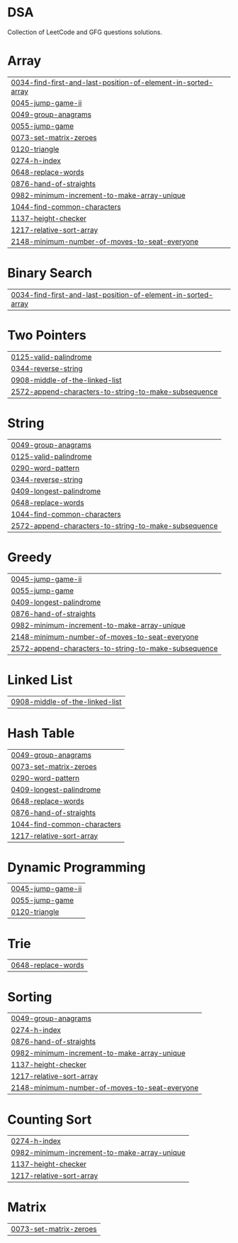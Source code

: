 # DSA
Collection of LeetCode and GFG questions solutions.


# Array
|  |
| ------- |
| [0034-find-first-and-last-position-of-element-in-sorted-array](https://github.com/om1512/DSA/tree/master/0034-find-first-and-last-position-of-element-in-sorted-array) |
| [0045-jump-game-ii](https://github.com/om1512/DSA/tree/master/0045-jump-game-ii) |
| [0049-group-anagrams](https://github.com/om1512/DSA/tree/master/0049-group-anagrams) |
| [0055-jump-game](https://github.com/om1512/DSA/tree/master/0055-jump-game) |
| [0073-set-matrix-zeroes](https://github.com/om1512/DSA/tree/master/0073-set-matrix-zeroes) |
| [0120-triangle](https://github.com/om1512/DSA/tree/master/0120-triangle) |
| [0274-h-index](https://github.com/om1512/DSA/tree/master/0274-h-index) |
| [0648-replace-words](https://github.com/om1512/DSA/tree/master/0648-replace-words) |
| [0876-hand-of-straights](https://github.com/om1512/DSA/tree/master/0876-hand-of-straights) |
| [0982-minimum-increment-to-make-array-unique](https://github.com/om1512/DSA/tree/master/0982-minimum-increment-to-make-array-unique) |
| [1044-find-common-characters](https://github.com/om1512/DSA/tree/master/1044-find-common-characters) |
| [1137-height-checker](https://github.com/om1512/DSA/tree/master/1137-height-checker) |
| [1217-relative-sort-array](https://github.com/om1512/DSA/tree/master/1217-relative-sort-array) |
| [2148-minimum-number-of-moves-to-seat-everyone](https://github.com/om1512/DSA/tree/master/2148-minimum-number-of-moves-to-seat-everyone) |
# Binary Search
|  |
| ------- |
| [0034-find-first-and-last-position-of-element-in-sorted-array](https://github.com/om1512/DSA/tree/master/0034-find-first-and-last-position-of-element-in-sorted-array) |
# Two Pointers
|  |
| ------- |
| [0125-valid-palindrome](https://github.com/om1512/DSA/tree/master/0125-valid-palindrome) |
| [0344-reverse-string](https://github.com/om1512/DSA/tree/master/0344-reverse-string) |
| [0908-middle-of-the-linked-list](https://github.com/om1512/DSA/tree/master/0908-middle-of-the-linked-list) |
| [2572-append-characters-to-string-to-make-subsequence](https://github.com/om1512/DSA/tree/master/2572-append-characters-to-string-to-make-subsequence) |
# String
|  |
| ------- |
| [0049-group-anagrams](https://github.com/om1512/DSA/tree/master/0049-group-anagrams) |
| [0125-valid-palindrome](https://github.com/om1512/DSA/tree/master/0125-valid-palindrome) |
| [0290-word-pattern](https://github.com/om1512/DSA/tree/master/0290-word-pattern) |
| [0344-reverse-string](https://github.com/om1512/DSA/tree/master/0344-reverse-string) |
| [0409-longest-palindrome](https://github.com/om1512/DSA/tree/master/0409-longest-palindrome) |
| [0648-replace-words](https://github.com/om1512/DSA/tree/master/0648-replace-words) |
| [1044-find-common-characters](https://github.com/om1512/DSA/tree/master/1044-find-common-characters) |
| [2572-append-characters-to-string-to-make-subsequence](https://github.com/om1512/DSA/tree/master/2572-append-characters-to-string-to-make-subsequence) |
# Greedy
|  |
| ------- |
| [0045-jump-game-ii](https://github.com/om1512/DSA/tree/master/0045-jump-game-ii) |
| [0055-jump-game](https://github.com/om1512/DSA/tree/master/0055-jump-game) |
| [0409-longest-palindrome](https://github.com/om1512/DSA/tree/master/0409-longest-palindrome) |
| [0876-hand-of-straights](https://github.com/om1512/DSA/tree/master/0876-hand-of-straights) |
| [0982-minimum-increment-to-make-array-unique](https://github.com/om1512/DSA/tree/master/0982-minimum-increment-to-make-array-unique) |
| [2148-minimum-number-of-moves-to-seat-everyone](https://github.com/om1512/DSA/tree/master/2148-minimum-number-of-moves-to-seat-everyone) |
| [2572-append-characters-to-string-to-make-subsequence](https://github.com/om1512/DSA/tree/master/2572-append-characters-to-string-to-make-subsequence) |
# Linked List
|  |
| ------- |
| [0908-middle-of-the-linked-list](https://github.com/om1512/DSA/tree/master/0908-middle-of-the-linked-list) |
# Hash Table
|  |
| ------- |
| [0049-group-anagrams](https://github.com/om1512/DSA/tree/master/0049-group-anagrams) |
| [0073-set-matrix-zeroes](https://github.com/om1512/DSA/tree/master/0073-set-matrix-zeroes) |
| [0290-word-pattern](https://github.com/om1512/DSA/tree/master/0290-word-pattern) |
| [0409-longest-palindrome](https://github.com/om1512/DSA/tree/master/0409-longest-palindrome) |
| [0648-replace-words](https://github.com/om1512/DSA/tree/master/0648-replace-words) |
| [0876-hand-of-straights](https://github.com/om1512/DSA/tree/master/0876-hand-of-straights) |
| [1044-find-common-characters](https://github.com/om1512/DSA/tree/master/1044-find-common-characters) |
| [1217-relative-sort-array](https://github.com/om1512/DSA/tree/master/1217-relative-sort-array) |
# Dynamic Programming
|  |
| ------- |
| [0045-jump-game-ii](https://github.com/om1512/DSA/tree/master/0045-jump-game-ii) |
| [0055-jump-game](https://github.com/om1512/DSA/tree/master/0055-jump-game) |
| [0120-triangle](https://github.com/om1512/DSA/tree/master/0120-triangle) |
# Trie
|  |
| ------- |
| [0648-replace-words](https://github.com/om1512/DSA/tree/master/0648-replace-words) |
# Sorting
|  |
| ------- |
| [0049-group-anagrams](https://github.com/om1512/DSA/tree/master/0049-group-anagrams) |
| [0274-h-index](https://github.com/om1512/DSA/tree/master/0274-h-index) |
| [0876-hand-of-straights](https://github.com/om1512/DSA/tree/master/0876-hand-of-straights) |
| [0982-minimum-increment-to-make-array-unique](https://github.com/om1512/DSA/tree/master/0982-minimum-increment-to-make-array-unique) |
| [1137-height-checker](https://github.com/om1512/DSA/tree/master/1137-height-checker) |
| [1217-relative-sort-array](https://github.com/om1512/DSA/tree/master/1217-relative-sort-array) |
| [2148-minimum-number-of-moves-to-seat-everyone](https://github.com/om1512/DSA/tree/master/2148-minimum-number-of-moves-to-seat-everyone) |
# Counting Sort
|  |
| ------- |
| [0274-h-index](https://github.com/om1512/DSA/tree/master/0274-h-index) |
| [0982-minimum-increment-to-make-array-unique](https://github.com/om1512/DSA/tree/master/0982-minimum-increment-to-make-array-unique) |
| [1137-height-checker](https://github.com/om1512/DSA/tree/master/1137-height-checker) |
| [1217-relative-sort-array](https://github.com/om1512/DSA/tree/master/1217-relative-sort-array) |
# Matrix
|  |
| ------- |
| [0073-set-matrix-zeroes](https://github.com/om1512/DSA/tree/master/0073-set-matrix-zeroes) |